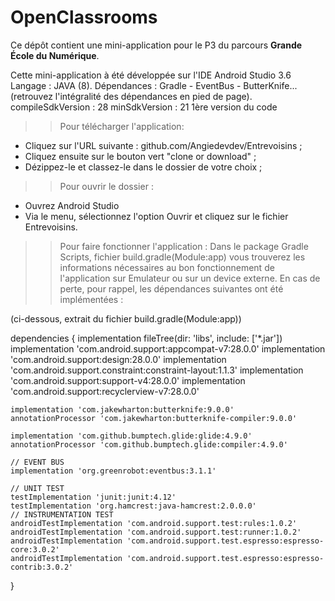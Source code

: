 # OpenClassrooms

Ce dépôt contient une mini-application pour le P3 du parcours **Grande École du Numérique**.

Cette mini-application à été développée sur l'IDE Android Studio 3.6
Langage : JAVA (8).
Dépendances : Gradle - EventBus - ButterKnife... (retrouvez l'intégralité des dépendances en pied de page).
compileSdkVersion : 28
minSdkVersion : 21
1ère version du code

>> Pour télécharger l'application: 
- Cliquez sur l'URL suivante : github.com/Angiedevdev/Entrevoisins ;
- Cliquez ensuite sur le bouton vert "clone or download" ;
- Dézippez-le et classez-le dans le dossier de votre choix ;


>> Pour ouvrir le dossier :
- Ouvrez Android Studio
- Via le menu, sélectionnez l'option Ouvrir et cliquez sur le fichier Entrevoisins.


>> Pour faire fonctionner l'application :
Dans le package Gradle Scripts, fichier build.gradle(Module:app) vous trouverez les informations nécessaires au bon fonctionnement de l'application sur Emulateur ou sur un device externe.
En cas de perte, pour rappel, les dépendances suivantes ont été implémentées :

(ci-dessous, extrait du fichier build.gradle(Module:app))

dependencies {
    implementation fileTree(dir: 'libs', include: ['*.jar'])
    implementation 'com.android.support:appcompat-v7:28.0.0'
    implementation 'com.android.support:design:28.0.0'
    implementation 'com.android.support.constraint:constraint-layout:1.1.3'
    implementation 'com.android.support:support-v4:28.0.0'
    implementation 'com.android.support:recyclerview-v7:28.0.0'

    implementation 'com.jakewharton:butterknife:9.0.0'
    annotationProcessor 'com.jakewharton:butterknife-compiler:9.0.0'

    implementation 'com.github.bumptech.glide:glide:4.9.0'
    annotationProcessor 'com.github.bumptech.glide:compiler:4.9.0'

    // EVENT BUS
    implementation 'org.greenrobot:eventbus:3.1.1'

    // UNIT TEST
    testImplementation 'junit:junit:4.12'
    testImplementation 'org.hamcrest:java-hamcrest:2.0.0.0'
    // INSTRUMENTATION TEST
    androidTestImplementation 'com.android.support.test:rules:1.0.2'
    androidTestImplementation 'com.android.support.test:runner:1.0.2'
    androidTestImplementation 'com.android.support.test.espresso:espresso-core:3.0.2'
    androidTestImplementation 'com.android.support.test.espresso:espresso-contrib:3.0.2'
}
